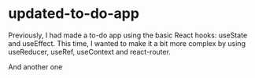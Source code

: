 # updated-to-do-app
Previously, I had made a to-do app using the basic React hooks: useState and useEffect. This time, I wanted to make it a bit more complex by using useReducer, useRef, useContext and react-router.

And another one